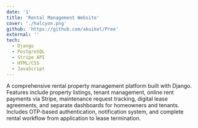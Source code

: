 ```yaml
---
date: '1'
title: 'Rental Management Website'
cover: './halcyon.png'
github: 'https://github.com/akuikel/Pree'
external: ''
tech:
  - Django
  - PostgreSQL
  - Stripe API
  - HTML/CSS
  - JavaScript
---
```


A comprehensive rental property management platform built with Django. Features include property listings, tenant management, online rent payments via Stripe, maintenance request tracking, digital lease agreements, and separate dashboards for homeowners and tenants. Includes OTP-based authentication, notification system, and complete rental workflow from application to lease termination.
